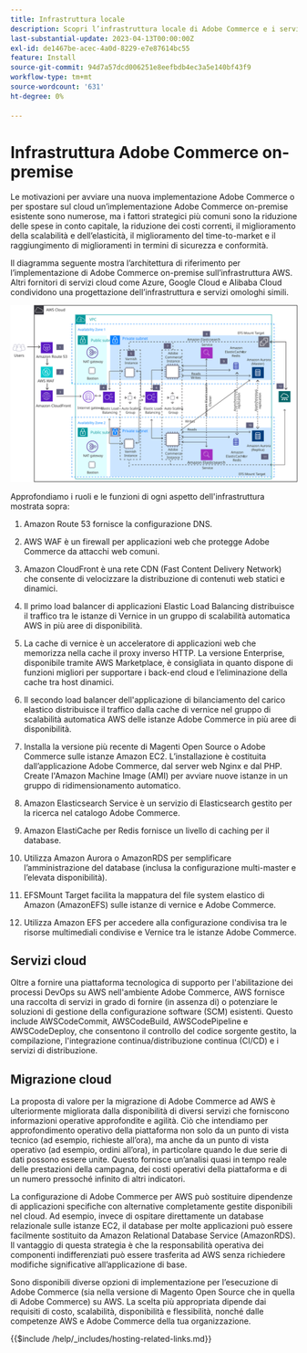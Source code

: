 ```yaml
---
title: Infrastruttura locale
description: Scopri l’infrastruttura locale di Adobe Commerce e i servizi cloud di terze parti.
last-substantial-update: 2023-04-13T00:00:00Z
exl-id: de1467be-acec-4a0d-8229-e7e87614bc55
feature: Install
source-git-commit: 94d7a57dcd006251e8eefbdb4ec3a5e140bf43f9
workflow-type: tm+mt
source-wordcount: '631'
ht-degree: 0%

---
```


# Infrastruttura Adobe Commerce on-premise

Le motivazioni per avviare una nuova implementazione Adobe Commerce o per spostare sul cloud un’implementazione Adobe Commerce on-premise esistente sono numerose, ma i fattori strategici più comuni sono la riduzione delle spese in conto capitale, la riduzione dei costi correnti, il miglioramento della scalabilità e dell’elasticità, il miglioramento del time-to-market e il raggiungimento di miglioramenti in termini di sicurezza e conformità.

Il diagramma seguente mostra l’architettura di riferimento per l’implementazione di Adobe Commerce on-premise sull’infrastruttura AWS. Altri fornitori di servizi cloud come Azure, Google Cloud e Alibaba Cloud condividono una progettazione dell’infrastruttura e servizi omologhi simili.

![Diagramma che mostra l’infrastruttura Adobe Commerce con hosting autonomo sui servizi cloud di terze parti](/help/assets/playbooks/on-premises-infrastructure.svg)

Approfondiamo i ruoli e le funzioni di ogni aspetto dell&#39;infrastruttura mostrata sopra:

1. Amazon Route 53 fornisce la configurazione DNS.

1. AWS WAF è un firewall per applicazioni web che protegge Adobe Commerce da attacchi web comuni.

1. Amazon CloudFront è una rete CDN (Fast Content Delivery Network) che consente di velocizzare la distribuzione di contenuti web statici e dinamici.

1. Il primo load balancer di applicazioni Elastic Load Balancing distribuisce il traffico tra le istanze di Vernice in un gruppo di scalabilità automatica AWS in più aree di disponibilità.

1. La cache di vernice è un acceleratore di applicazioni web che memorizza nella cache il proxy inverso HTTP. La versione Enterprise, disponibile tramite AWS Marketplace, è consigliata in quanto dispone di funzioni migliori per supportare i back-end cloud e l’eliminazione della cache tra host dinamici.

1. Il secondo load balancer dell&#39;applicazione di bilanciamento del carico elastico distribuisce il traffico dalla cache di vernice nel gruppo di scalabilità automatica AWS delle istanze Adobe Commerce in più aree di disponibilità.

1. Installa la versione più recente di Magenti Open Source o Adobe Commerce sulle istanze Amazon EC2. L’installazione è costituita dall’applicazione Adobe Commerce, dal server web Nginx e dal PHP. Create l&#39;Amazon Machine Image (AMI) per avviare nuove istanze in un gruppo di ridimensionamento automatico.

1. Amazon Elasticsearch Service è un servizio di Elasticsearch gestito per la ricerca nel catalogo Adobe Commerce.

1. Amazon ElastiCache per Redis fornisce un livello di caching per il database.

1. Utilizza Amazon Aurora o AmazonRDS per semplificare l’amministrazione del database (inclusa la configurazione multi-master e l’elevata disponibilità).

1. EFSMount Target facilita la mappatura del file system elastico di Amazon (AmazonEFS) sulle istanze di vernice e Adobe Commerce.

1. Utilizza Amazon EFS per accedere alla configurazione condivisa tra le risorse multimediali condivise e Vernice tra le istanze Adobe Commerce.

## Servizi cloud

Oltre a fornire una piattaforma tecnologica di supporto per l&#39;abilitazione dei processi DevOps su AWS nell&#39;ambiente Adobe Commerce, AWS fornisce una raccolta di servizi in grado di fornire (in assenza di) o potenziare le soluzioni di gestione della configurazione software (SCM) esistenti. Questo include AWSCodeCommit, AWSCodeBuild, AWSCodePipeline e AWSCodeDeploy, che consentono il controllo del codice sorgente gestito, la compilazione, l&#39;integrazione continua/distribuzione continua (CI/CD) e i servizi di distribuzione.

## Migrazione cloud

La proposta di valore per la migrazione di Adobe Commerce ad AWS è ulteriormente migliorata dalla disponibilità di diversi servizi che forniscono informazioni operative approfondite e agilità. Ciò che intendiamo per approfondimento operativo della piattaforma non solo da un punto di vista tecnico (ad esempio, richieste all’ora), ma anche da un punto di vista operativo (ad esempio, ordini all’ora), in particolare quando le due serie di dati possono essere unite. Questo fornisce un’analisi quasi in tempo reale delle prestazioni della campagna, dei costi operativi della piattaforma e di un numero pressoché infinito di altri indicatori.

La configurazione di Adobe Commerce per AWS può sostituire dipendenze di applicazioni specifiche con alternative completamente gestite disponibili nel cloud. Ad esempio, invece di ospitare direttamente un database relazionale sulle istanze EC2, il database per molte applicazioni può essere facilmente sostituito da Amazon Relational Database Service (AmazonRDS). Il vantaggio di questa strategia è che la responsabilità operativa dei componenti indifferenziati può essere trasferita ad AWS senza richiedere modifiche significative all’applicazione di base.

Sono disponibili diverse opzioni di implementazione per l’esecuzione di Adobe Commerce (sia nella versione di Magento Open Source che in quella di Adobe Commerce) su AWS. La scelta più appropriata dipende dai requisiti di costo, scalabilità, disponibilità e flessibilità, nonché dalle competenze AWS e Adobe Commerce della tua organizzazione.

{{$include /help/_includes/hosting-related-links.md}}

